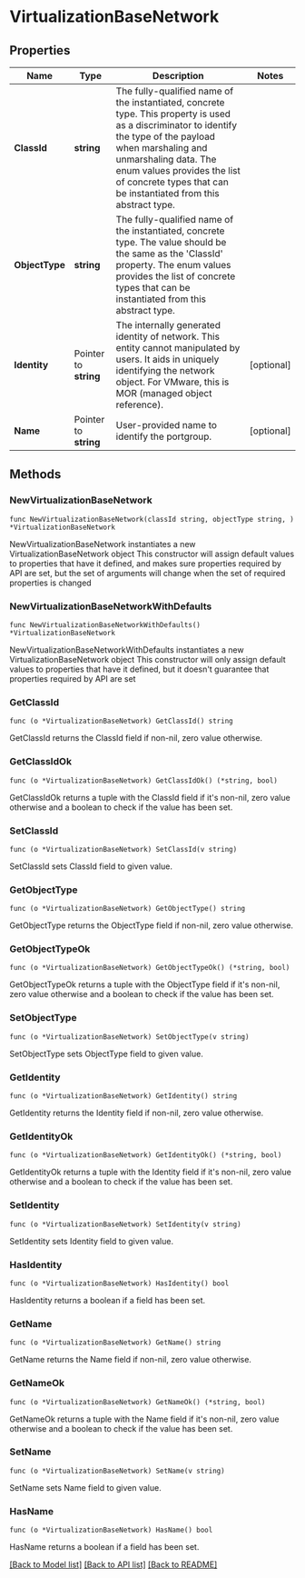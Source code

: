 # VirtualizationBaseNetwork

## Properties

Name | Type | Description | Notes
------------ | ------------- | ------------- | -------------
**ClassId** | **string** | The fully-qualified name of the instantiated, concrete type. This property is used as a discriminator to identify the type of the payload when marshaling and unmarshaling data. The enum values provides the list of concrete types that can be instantiated from this abstract type. | 
**ObjectType** | **string** | The fully-qualified name of the instantiated, concrete type. The value should be the same as the &#39;ClassId&#39; property. The enum values provides the list of concrete types that can be instantiated from this abstract type. | 
**Identity** | Pointer to **string** | The internally generated identity of network. This entity cannot manipulated by users. It aids in uniquely identifying the network object. For VMware, this is MOR (managed object reference). | [optional] 
**Name** | Pointer to **string** | User-provided name to identify the portgroup. | [optional] 

## Methods

### NewVirtualizationBaseNetwork

`func NewVirtualizationBaseNetwork(classId string, objectType string, ) *VirtualizationBaseNetwork`

NewVirtualizationBaseNetwork instantiates a new VirtualizationBaseNetwork object
This constructor will assign default values to properties that have it defined,
and makes sure properties required by API are set, but the set of arguments
will change when the set of required properties is changed

### NewVirtualizationBaseNetworkWithDefaults

`func NewVirtualizationBaseNetworkWithDefaults() *VirtualizationBaseNetwork`

NewVirtualizationBaseNetworkWithDefaults instantiates a new VirtualizationBaseNetwork object
This constructor will only assign default values to properties that have it defined,
but it doesn't guarantee that properties required by API are set

### GetClassId

`func (o *VirtualizationBaseNetwork) GetClassId() string`

GetClassId returns the ClassId field if non-nil, zero value otherwise.

### GetClassIdOk

`func (o *VirtualizationBaseNetwork) GetClassIdOk() (*string, bool)`

GetClassIdOk returns a tuple with the ClassId field if it's non-nil, zero value otherwise
and a boolean to check if the value has been set.

### SetClassId

`func (o *VirtualizationBaseNetwork) SetClassId(v string)`

SetClassId sets ClassId field to given value.


### GetObjectType

`func (o *VirtualizationBaseNetwork) GetObjectType() string`

GetObjectType returns the ObjectType field if non-nil, zero value otherwise.

### GetObjectTypeOk

`func (o *VirtualizationBaseNetwork) GetObjectTypeOk() (*string, bool)`

GetObjectTypeOk returns a tuple with the ObjectType field if it's non-nil, zero value otherwise
and a boolean to check if the value has been set.

### SetObjectType

`func (o *VirtualizationBaseNetwork) SetObjectType(v string)`

SetObjectType sets ObjectType field to given value.


### GetIdentity

`func (o *VirtualizationBaseNetwork) GetIdentity() string`

GetIdentity returns the Identity field if non-nil, zero value otherwise.

### GetIdentityOk

`func (o *VirtualizationBaseNetwork) GetIdentityOk() (*string, bool)`

GetIdentityOk returns a tuple with the Identity field if it's non-nil, zero value otherwise
and a boolean to check if the value has been set.

### SetIdentity

`func (o *VirtualizationBaseNetwork) SetIdentity(v string)`

SetIdentity sets Identity field to given value.

### HasIdentity

`func (o *VirtualizationBaseNetwork) HasIdentity() bool`

HasIdentity returns a boolean if a field has been set.

### GetName

`func (o *VirtualizationBaseNetwork) GetName() string`

GetName returns the Name field if non-nil, zero value otherwise.

### GetNameOk

`func (o *VirtualizationBaseNetwork) GetNameOk() (*string, bool)`

GetNameOk returns a tuple with the Name field if it's non-nil, zero value otherwise
and a boolean to check if the value has been set.

### SetName

`func (o *VirtualizationBaseNetwork) SetName(v string)`

SetName sets Name field to given value.

### HasName

`func (o *VirtualizationBaseNetwork) HasName() bool`

HasName returns a boolean if a field has been set.


[[Back to Model list]](../README.md#documentation-for-models) [[Back to API list]](../README.md#documentation-for-api-endpoints) [[Back to README]](../README.md)


